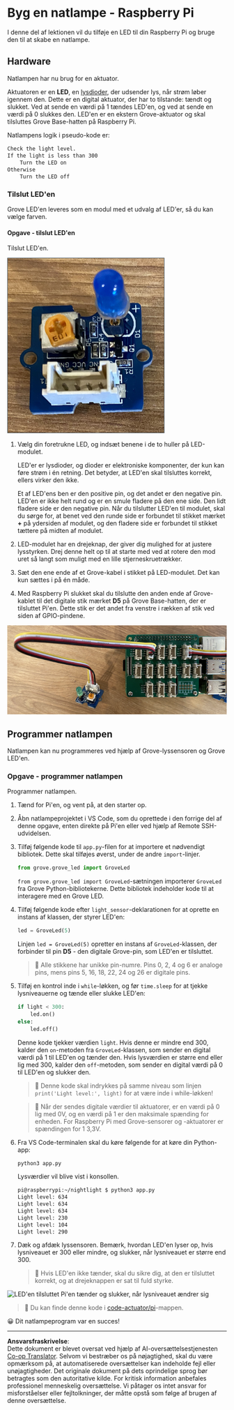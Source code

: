 <!--
CO_OP_TRANSLATOR_METADATA:
{
  "original_hash": "4db8a3879a53490513571df2f6cf7641",
  "translation_date": "2025-08-27T22:07:22+00:00",
  "source_file": "1-getting-started/lessons/3-sensors-and-actuators/pi-actuator.md",
  "language_code": "da"
}
-->
# Byg en natlampe - Raspberry Pi

I denne del af lektionen vil du tilføje en LED til din Raspberry Pi og bruge den til at skabe en natlampe.

## Hardware

Natlampen har nu brug for en aktuator.

Aktuatoren er en **LED**, en [lysdioder](https://wikipedia.org/wiki/Light-emitting_diode), der udsender lys, når strøm løber igennem den. Dette er en digital aktuator, der har to tilstande: tændt og slukket. Ved at sende en værdi på 1 tændes LED'en, og ved at sende en værdi på 0 slukkes den. LED'en er en ekstern Grove-aktuator og skal tilsluttes Grove Base-hatten på Raspberry Pi.

Natlampens logik i pseudo-kode er:

```output
Check the light level.
If the light is less than 300
    Turn the LED on
Otherwise
    Turn the LED off
```

### Tilslut LED'en

Grove LED'en leveres som en modul med et udvalg af LED'er, så du kan vælge farven.

#### Opgave - tilslut LED'en

Tilslut LED'en.

![En Grove LED](../../../../../translated_images/grove-led.6c853be93f473cf2c439cfc74bb1064732b22251a83cedf66e62f783f9cc1a79.da.png)

1. Vælg din foretrukne LED, og indsæt benene i de to huller på LED-modulet.

    LED'er er lysdioder, og dioder er elektroniske komponenter, der kun kan føre strøm i én retning. Det betyder, at LED'en skal tilsluttes korrekt, ellers virker den ikke.

    Et af LED'ens ben er den positive pin, og det andet er den negative pin. LED'en er ikke helt rund og er en smule fladere på den ene side. Den lidt fladere side er den negative pin. Når du tilslutter LED'en til modulet, skal du sørge for, at benet ved den runde side er forbundet til stikket mærket **+** på ydersiden af modulet, og den fladere side er forbundet til stikket tættere på midten af modulet.

1. LED-modulet har en drejeknap, der giver dig mulighed for at justere lysstyrken. Drej denne helt op til at starte med ved at rotere den mod uret så langt som muligt med en lille stjerneskruetrækker.

1. Sæt den ene ende af et Grove-kabel i stikket på LED-modulet. Det kan kun sættes i på én måde.

1. Med Raspberry Pi slukket skal du tilslutte den anden ende af Grove-kablet til det digitale stik mærket **D5** på Grove Base-hatten, der er tilsluttet Pi'en. Dette stik er det andet fra venstre i rækken af stik ved siden af GPIO-pindene.

![Grove LED tilsluttet stik D5](../../../../../translated_images/pi-led.97f1d474981dc35d1c7996c7b17de355d3d0a6bc9606d79fa5f89df933415122.da.png)

## Programmer natlampen

Natlampen kan nu programmeres ved hjælp af Grove-lyssensoren og Grove LED'en.

### Opgave - programmer natlampen

Programmer natlampen.

1. Tænd for Pi'en, og vent på, at den starter op.

1. Åbn natlampeprojektet i VS Code, som du oprettede i den forrige del af denne opgave, enten direkte på Pi'en eller ved hjælp af Remote SSH-udvidelsen.

1. Tilføj følgende kode til `app.py`-filen for at importere et nødvendigt bibliotek. Dette skal tilføjes øverst, under de andre `import`-linjer.

    ```python
    from grove.grove_led import GroveLed
    ```

    `from grove.grove_led import GroveLed`-sætningen importerer `GroveLed` fra Grove Python-bibliotekerne. Dette bibliotek indeholder kode til at interagere med en Grove LED.

1. Tilføj følgende kode efter `light_sensor`-deklarationen for at oprette en instans af klassen, der styrer LED'en:

    ```python
    led = GroveLed(5)
    ```

    Linjen `led = GroveLed(5)` opretter en instans af `GroveLed`-klassen, der forbinder til pin **D5** - den digitale Grove-pin, som LED'en er tilsluttet.

    > 💁 Alle stikkene har unikke pin-numre. Pins 0, 2, 4 og 6 er analoge pins, mens pins 5, 16, 18, 22, 24 og 26 er digitale pins.

1. Tilføj en kontrol inde i `while`-løkken, og før `time.sleep` for at tjekke lysniveauerne og tænde eller slukke LED'en:

    ```python
    if light < 300:
        led.on()
    else:
        led.off()
    ```

    Denne kode tjekker værdien `light`. Hvis denne er mindre end 300, kalder den `on`-metoden fra `GroveLed`-klassen, som sender en digital værdi på 1 til LED'en og tænder den. Hvis lysværdien er større end eller lig med 300, kalder den `off`-metoden, som sender en digital værdi på 0 til LED'en og slukker den.

    > 💁 Denne kode skal indrykkes på samme niveau som linjen `print('Light level:', light)` for at være inde i while-løkken!

    > 💁 Når der sendes digitale værdier til aktuatorer, er en værdi på 0 lig med 0V, og en værdi på 1 er den maksimale spænding for enheden. For Raspberry Pi med Grove-sensorer og -aktuatorer er spændingen for 1 3,3V.

1. Fra VS Code-terminalen skal du køre følgende for at køre din Python-app:

    ```sh
    python3 app.py
    ```

    Lysværdier vil blive vist i konsollen.

    ```output
    pi@raspberrypi:~/nightlight $ python3 app.py 
    Light level: 634
    Light level: 634
    Light level: 634
    Light level: 230
    Light level: 104
    Light level: 290
    ```

1. Dæk og afdæk lyssensoren. Bemærk, hvordan LED'en lyser op, hvis lysniveauet er 300 eller mindre, og slukker, når lysniveauet er større end 300.

    > 💁 Hvis LED'en ikke tænder, skal du sikre dig, at den er tilsluttet korrekt, og at drejeknappen er sat til fuld styrke.

![LED'en tilsluttet Pi'en tænder og slukker, når lysniveauet ændrer sig](../../../../../images/pi-running-assignment-1-1.gif)

> 💁 Du kan finde denne kode i [code-actuator/pi](../../../../../1-getting-started/lessons/3-sensors-and-actuators/code-actuator/pi)-mappen.

😀 Dit natlampeprogram var en succes!

---

**Ansvarsfraskrivelse**:  
Dette dokument er blevet oversat ved hjælp af AI-oversættelsestjenesten [Co-op Translator](https://github.com/Azure/co-op-translator). Selvom vi bestræber os på nøjagtighed, skal du være opmærksom på, at automatiserede oversættelser kan indeholde fejl eller unøjagtigheder. Det originale dokument på dets oprindelige sprog bør betragtes som den autoritative kilde. For kritisk information anbefales professionel menneskelig oversættelse. Vi påtager os intet ansvar for misforståelser eller fejltolkninger, der måtte opstå som følge af brugen af denne oversættelse.